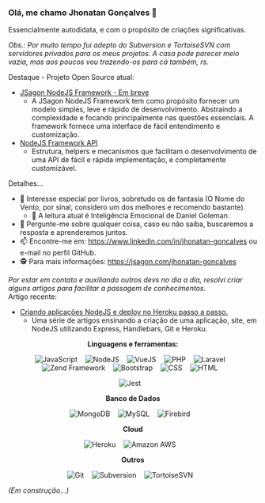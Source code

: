 ### Olá, me chamo Jhonatan Gonçalves 👋

<!--Em resumo, nos meios formais atuo como Arquiteto de Software, mas a chama primária de desenvolvedor Full Stack continua acesa. -->
Essencialmente autodidata, e com o propósito de criações significativas.

*Obs.: Por muito tempo fui adepto do Subversion e TortoiseSVN com servidores privados para os meus projetos. A casa pode parecer meio vazia, mas aos poucos vou trazendo-os para cá também, rs.* 

Destaque - Projeto Open Source atual:
- [JSagon NodeJS Framework - Em breve](https://jsagon.com/dev/jsagon-nodejs-framework-em-breve)
  - A JSagon NodeJS Framework tem como propósito fornecer um modelo simples, leve e rápido de desenvolvimento. Abstraindo a complexidade e focando principalmente nas questões essenciais. A framework fornece uma interface de fácil entendimento e customização.
- [NodeJS Framework API](https://jsagon.com/dev/nodejs-framework-api-beta)
  - Estrutura, helpers e mecanismos que facilitam o desenvolvimento de uma API de fácil e rápida implementação, e completamente customizável.

Detalhes...
- 📗 Interesse especial por livros, sobretudo os de fantasia (O Nome do Vento, por sinal, considero um dos melhores e recomendo bastante). 
  - 📖 A leitura atual é Inteligência Emocional de Daniel Goleman.
- 💬 Pergunte-me sobre qualquer coisa, caso eu não saiba, buscaremos a resposta e aprenderemos juntos.
- 📫 Encontre-me em: https://www.linkedin.com/in/jhonatan-goncalves ou e-mail no perfil GitHub.
- 🕵️ Para mais informações: https://jsagon.com/jhonatan-goncalves 


*Por estar em contato e auxiliando outros devs no dia a dia, resolvi criar alguns artigos para facilitar a passagem de conhecimentos.*<br>
Artigo recente:
- [Criando aplicações NodeJS e deploy no Heroku passo a passo.](https://jsagon.com/articles/criando-aplicacao-website-nodejs-express-handlebars-heroku-parte-1)
  - Uma série de artigos ensinando a criação de uma aplicação, site, em NodeJS utilizando Express, Handlebars, Git e Heroku. 
  
<div style="text-align:center">

**Linguagens e ferramentas:**  

![JavaScript](https://img.shields.io/badge/-JavaScript-black?logo=javascript&style=social)&nbsp;&nbsp;&nbsp;
![NodeJS](https://img.shields.io/badge/-NodeJS-black?logo=node.js&style=social)&nbsp;&nbsp;&nbsp;
![VueJS](https://img.shields.io/badge/-Vue.JS-black?logo=vue.js&style=social)&nbsp;&nbsp;&nbsp;
![PHP](https://img.shields.io/badge/-PHP-black?logo=php&style=social)&nbsp;&nbsp;&nbsp;
![Laravel](https://img.shields.io/badge/-Laravel-black?logo=laravel&style=social)&nbsp;&nbsp;&nbsp;
![Zend Framework](https://img.shields.io/badge/-Zend%20Framework-black?logo=zend&style=social)&nbsp;&nbsp;&nbsp;
![Bootstrap](https://img.shields.io/badge/-Bootstrap-black?logo=bootstrap&style=social)&nbsp;&nbsp;&nbsp;
![CSS](https://img.shields.io/badge/-CSS-black?logo=css3&style=social)&nbsp;&nbsp;&nbsp;
![HTML](https://img.shields.io/badge/-HTML-black?logo=html5&style=social)&nbsp;&nbsp;&nbsp;

![Jest](https://img.shields.io/badge/-Jest-black?logo=jest&style=social)&nbsp;&nbsp;&nbsp;

**Banco de Dados**

![MongoDB](https://img.shields.io/badge/-MongoDB-black?logo=mongodb&style=social)&nbsp;&nbsp;&nbsp;
![MySQL](https://img.shields.io/badge/-MySQL-black?logo=mysql&style=social)&nbsp;&nbsp;&nbsp;
![Firebird](https://img.shields.io/badge/-Firebird-black?logo=firebird&style=social)&nbsp;&nbsp;&nbsp;

**Cloud**

![Heroku](https://img.shields.io/badge/-Heroku-black?logo=heroku&style=social)&nbsp;&nbsp;&nbsp;
![Amazon AWS](https://img.shields.io/badge/-Amazon%20AWS-black?logo=amazon-aws&style=social)&nbsp;&nbsp;&nbsp;

**Outros**

![Git](https://img.shields.io/badge/-Git-black?logo=git&style=social)&nbsp;&nbsp;&nbsp;
![Subversion](https://img.shields.io/badge/-Subversion-black?logo=subversion&style=social)&nbsp;&nbsp;&nbsp;
![TortoiseSVN](https://img.shields.io/badge/-TortoiseSVN-black?logo=&style=social)&nbsp;&nbsp;&nbsp;

</div>

*(Em construção...)*
